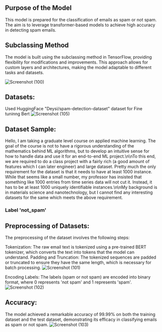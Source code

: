 ## Purpose of the Model
This model is prepared for the classification of emails as spam or not spam. The aim is to leverage transformer-based models to achieve high accuracy in detecting spam emails.

## Subclassing Method
The model is built using the subclassing method in TensorFlow, providing flexibility for modifications and improvements. This approach allows for custom layers and architectures, making the model adaptable to different tasks and datasets.

![Screenshot (100)](https://github.com/user-attachments/assets/6d9522ad-4c98-4029-8f86-51fecd57f102)

## Datasets:
Used HuggingFace "Deysi/spam-detection-dataset" dataset for Fine tuninng Bert 
![Screenshot (105)](https://github.com/user-attachments/assets/f5a5974e-fe9d-46f9-a23c-ff1fae01c712)

## Dataset Sample:
Hello,
I am taking a graduate level course on applied machine learning. The goal of the course is not to have a rigorous understanding of the mathematics behind ML algorithms, but to develop an intuitive sense for how to handle data and use it for an end-to-end ML project.\n\nTo this end, we are required to do a class project with a fairly rich (a good amount of features which I can later engineer) and large dataset. Pretty much the only requirement for the dataset is that it needs to have at least 1000 instance. While that seems like a small number, my professor has insisted that something like 1000 entries from time series data will not cut it. Instead, it has to be at least 1000 uniquely identifiable instances.\n\nMy background is in materials science and nanotechnology, but I cannot find any interesting datasets for the same which meets the above requirement.

### Label 'not_spam'

## Preprocessing of Datasets:
The preprocessing of the dataset involves the following steps:

Tokenization: The raw email text is tokenized using a pre-trained BERT tokenizer, which converts the text into tokens that the model can understand.
Padding and Truncation: The tokenized sequences are padded or truncated to ensure they have the same length, which is necessary for batch processing.
![Screenshot (101)](https://github.com/user-attachments/assets/f37f5ebe-a002-4bd9-b922-eef23a4dba21)

Encoding Labels: The labels (spam or not spam) are encoded into binary format, where 0 represents 'not spam' and 1 represents 'spam'.
![Screenshot (102)](https://github.com/user-attachments/assets/00365e0a-dd76-42d5-9ff1-99db0c21e2bc)

## Accuracy:
The model achieved a remarkable accuracy of 99.99% on both the training dataset and the test dataset, demonstrating its efficacy in classifying emails as spam or not spam.
![Screenshot (103)](https://github.com/user-attachments/assets/3f3cf27d-2b2f-469b-a354-3f275caeb175)
